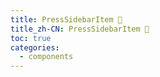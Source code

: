 ```yaml
---
title: PressSidebarItem 🚧
title_zh-CN: PressSidebarItem 🚧
toc: true
categories:
  - components
---
```

